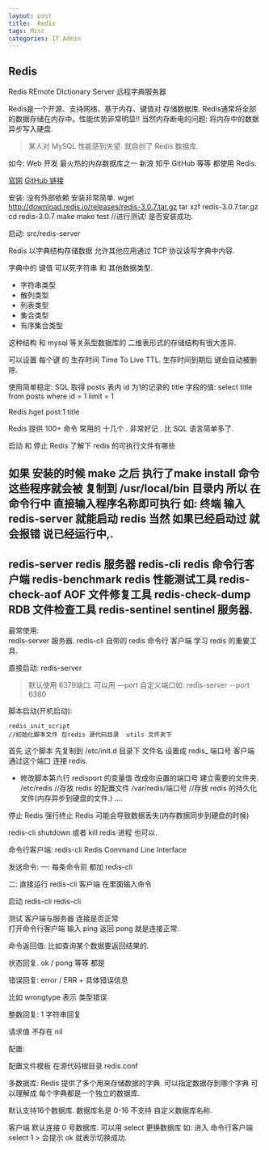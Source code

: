 ```yaml
---
layout: post
title:  Redis
tags: Misc
categories: IT.Admin
---
```


## Redis

Redis REmote DIctionary Server  远程字典服务器

Redis是一个开源、支持网络、基于内存、键值对 存储数据库.
Redis通常将全部的数据存储在内存中。性能优势非常明显!!
当然内存断电的问题: 将内存中的数据 异步写入硬盘.

> 某人对 MySQL 性能感到失望. 就自创了 Redis 数据库.

如今: Web 开发 最火热的内存数据库之一
新浪 知乎 GitHub 等等 都使用 Redis.

[官网][1]       [GitHub 链接][2]

安装: 没有外部依赖 安装非常简单.
	wget http://download.redis.io/releases/redis-3.0.7.tar.gz
	tar xzf redis-3.0.7.tar.gz
	cd redis-3.0.7
	make
	make test
	//进行测试! 是否安装成功.

启动:
	src/redis-server

Redis 以字典结构存储数据 允许其他应用通过 TCP 协议读写字典中内容.

字典中的 键值 可以死字符串 和 其他数据类型.
- 字符串类型
- 散列类型
- 列表类型
- 集合类型
- 有序集合类型

这种结构 和 mysql 等关系型数据库的 二维表形式的存储结构有很大差异.


可以设置 每个键 的 生存时间 Time To Live TTL.
生存时间到期后 键会自动被删除.

使用简单稳定:
SQL 取得 posts 表内 id 为1的记录的 title 字段的值:
	select title from posts where id = 1 limit = 1

Redis 
	hget post:1 title
 

Redis 提供 100+ 命令 
常用的 十几个 . 非常好记 .  比 SQL 语言简单多了.















启动 和 停止 Redis
了解下 redis 的可执行文件有哪些

如果 安装的时候 make 之后  执行了make install 命令
这些程序就会被 复制到 /usr/local/bin 目录内
所以 在 命令行中 直接输入程序名称即可执行
如: 终端 输入 redis-server  就能启动 redis
当然 如果已经启动过 就会报错 说已经运行中,.
---
redis-server   redis 服务器
redis-cli   redis 命令行客户端
redis-benchmark  redis 性能测试工具
redis-check-aof AOF 文件修复工具
redis-check-dump RDB 文件检查工具
redis-sentinel     sentinel 服务器.
---

 最常使用:  
redis-server    服务器.
redis-cli        自带的 redis 命令行 客户端 
学习 redis 的重要工具.


直接启动:
redis-server
> 默认使用 6379端口.
可以用 —port 自定义端口如:
	redis-server --port 6380

脚本启动(开机启动):

  
	redis_init_script 
	//初始化脚本文件 在redis 源代码目录  utils 文件夹下
 
首先 这个脚本 先复制到  /etc/init.d 目录下
文件名 设置成 
	redis_ 端口号
	客户端 通过这个端口 连接 redis.

- 修改脚本第六行 redisport 的变量值 改成你设置的端口号
建立需要的文件夹. 
	/etc/redis     //存放 redis 的配置文件
	/var/redis/端口号  //存放 redis 的持久化文件(内存异步到硬盘的文件.)
….

停止 Redis
强行终止 Redis 可能会导致数据丢失(内存数据同步到硬盘的时候)

redis-cli shutdown
或者  kill redis 进程 也可以.

命令行客户端:
redis-cli
Redis Command Line Interface


发送命令:
一: 每条命令前 都加 redis-cli

二: 直接运行 redis-cli 客户端  在里面输入命令


启动 redis-cli
	redis-cli

测试 客户端与服务器 连接是否正常  
打开命令行客户端  输入 ping  返回 pong 就是连接正常.


命令返回值: 比如查询某个数据要返回结果的.

状态回复.   ok  / pong 等等 都是

错误回复:  error / ERR  + 具体错误信息


比如  wrongtype  表示 类型错误



整数回复:
1
字符串回复

请求值 不存在 nil




配置:

配置文件模板 在源代码根目录  redis.conf







多数据库:
Redis 提供了多个用来存储数据的字典. 可以指定数据存到哪个字典
可以理解成 每个字典都是一个独立的数据库.

默认支持16个数据库. 数据库名是 0-16  不支持 自定义数据库名称.

客户端 默认连接 0 号数据库. 
可以用 select 更换数据库
如: 进入 命令行客户端 select 1   \> 会提示 ok  就表示切换成功.































[1]:	http://redis.io/
[2]:	https://github.com/antirez/redis